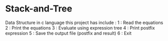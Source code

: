 # Stack-and-Tree
Data Structure in c language
this project has include :
1 : Read the equations
2 : Print the equations
3 : Evaluate using expression tree 
4 : Print postfix expression
5 : Save the output file (postfix and result)
6 : Exit
     
